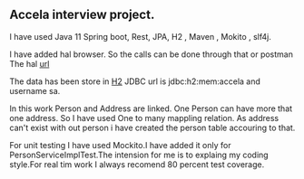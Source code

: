 ## Accela interview project.
I have used 
 Java 11
Spring boot,
Rest,
JPA,
H2 , 
Maven , 
Mokito ,
slf4j.

I have added hal browser. So the calls can be done through that or postman
The hal [url](http://localhost:8080/browser/index.html#/)

The data has been store in [H2]( http://localhost:8080/h2/login.jsp)
JDBC url is jdbc:h2:mem:accela and username sa.

In this work Person and Address are linked. One Person can have more that one address. So I have used One to many mappling relation. As address can't exist with out person i have created the person table accouring to that.

For unit testing I have used Mockito.I have added it only for PersonServiceImplTest.The intension for me is to explaing my coding style.For real tim work I always recomend 80 percent test coverage.

